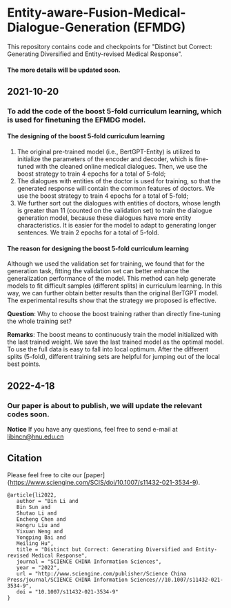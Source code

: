 # Entity-aware-Fusion-Medical-Dialogue-Generation (EFMDG)
This repository contains code and checkpoints for "Distinct but Correct: Generating Diversified and Entity-revised Medical Response".
#### The more details will be updated soon.
## 2021-10-20
### To add the code of the boost 5-fold curriculum learning, which is used for finetuning the EFMDG model. 
#### The designing of the boost 5-fold curriculum learning
1. The original pre-trained model (i.e., BertGPT-Entity) is utilized to initialize the parameters of the
encoder and decoder, which is fine-tuned with the cleaned online medical dialogues. Then, we use
the boost strategy to train 4 epochs for a total of 5-fold;
2. The dialogues with entities of the doctor is used for training, so that the generated response will
contain the common features of doctors. We use the boost strategy to train 4 epochs for a total of
5-fold;
3. We further sort out the dialogues with entities of doctors, whose length is greater than 11 (counted
on the validation set) to train the dialogue generation model, because these dialogues have more
entity characteristics. It is easier for the model to adapt to generating longer sentences. We train
2 epochs for a total of 5-fold.
#### The reason for designing the boost 5-fold curriculum learning
Although we used the validation set for training, we found that for the generation task, fitting the validation set can better enhance the generalization performance of the model. This method can help generate models to fit difficult samples (different splits) in curriculum learning. In this way, we can further obtain better results than the original BerTGPT model. The experimental results show that the strategy we proposed is effective. 

**Question**: Why to choose the boost training rather than directly fine-tuning the whole training set?

**Remarks**: The boost means to continuously train the model initialized with the last trained weight. We save the last trained model as the optimal model. To use the full data is easy to fall into local optimum. After the different splits (5-fold), different training sets are helpful for jumping out of the local best points.
## 2022-4-18
### Our paper is about to publish, we will update the relevant codes soon. 

**Notice** If you have any questions, feel free to send e-mail at libincn@hnu.edu.cn

## Citation
Please feel free to cite our [paper]{https://www.sciengine.com/SCIS/doi/10.1007/s11432-021-3534-9).

    @article{li2022,
       author = "Bin Li and
       Bin Sun and 
       Shutao Li and
       Encheng Chen and
       Hongru Liu and
       Yixuan Weng and
       Yongping Bai and 
       Meiling Hu",
       title = "Distinct but Correct: Generating Diversified and Entity-revised Medical Response",
       journal = "SCIENCE CHINA Information Sciences",
       year = "2022",
       url = "http://www.sciengine.com/publisher/Science China Press/journal/SCIENCE CHINA Information Sciences///10.1007/s11432-021-3534-9",
       doi = "10.1007/s11432-021-3534-9"
    }
